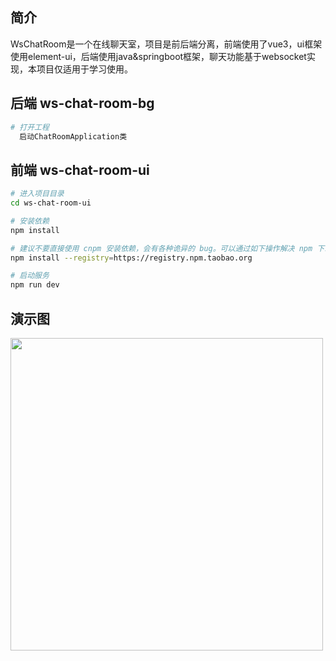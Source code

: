 ## 简介

WsChatRoom是一个在线聊天室，项目是前后端分离，前端使用了vue3，ui框架使用element-ui，后端使用java&springboot框架，聊天功能基于websocket实现，本项目仅适用于学习使用。

## 后端 ws-chat-room-bg

```bash
# 打开工程
  启动ChatRoomApplication类
```
## 前端 ws-chat-room-ui

```bash
# 进入项目目录
cd ws-chat-room-ui

# 安装依赖
npm install

# 建议不要直接使用 cnpm 安装依赖，会有各种诡异的 bug。可以通过如下操作解决 npm 下载速度慢的问题
npm install --registry=https://registry.npm.taobao.org

# 启动服务
npm run dev
```

## 演示图

<img width="500px" src="https://raw.githubusercontent.com/PanJiaChen/vue-element-admin-site/master/docs/.vuepress/public/images/vue-java-banner.png" />

